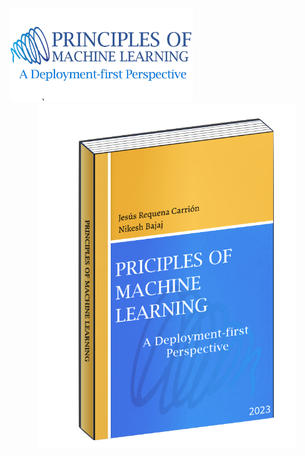 <div align="left">
  <img src="../pml_logo.png" height="150"/>
</div>


<div align="center">
  <img src="../book_cover_3d.png" height="550"/>
</div>
